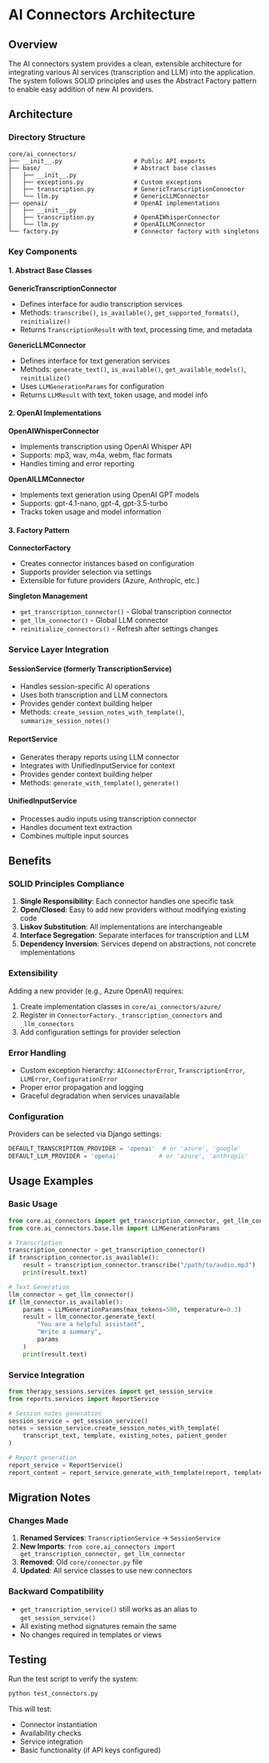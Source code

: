# AI Connectors Architecture

## Overview

The AI connectors system provides a clean, extensible architecture for integrating various AI services (transcription and LLM) into the application. The system follows SOLID principles and uses the Abstract Factory pattern to enable easy addition of new AI providers.

## Architecture

### Directory Structure

```
core/ai_connectors/
├── __init__.py                    # Public API exports
├── base/                          # Abstract base classes
│   ├── __init__.py
│   ├── exceptions.py              # Custom exceptions
│   ├── transcription.py           # GenericTranscriptionConnector
│   └── llm.py                     # GenericLLMConnector
├── openai/                        # OpenAI implementations
│   ├── __init__.py
│   ├── transcription.py           # OpenAIWhisperConnector
│   └── llm.py                     # OpenAILLMConnector
└── factory.py                     # Connector factory with singletons
```

### Key Components

#### 1. Abstract Base Classes

**GenericTranscriptionConnector**
- Defines interface for audio transcription services
- Methods: `transcribe()`, `is_available()`, `get_supported_formats()`, `reinitialize()`
- Returns `TranscriptionResult` with text, processing time, and metadata

**GenericLLMConnector**
- Defines interface for text generation services
- Methods: `generate_text()`, `is_available()`, `get_available_models()`, `reinitialize()`
- Uses `LLMGenerationParams` for configuration
- Returns `LLMResult` with text, token usage, and model info

#### 2. OpenAI Implementations

**OpenAIWhisperConnector**
- Implements transcription using OpenAI Whisper API
- Supports: mp3, wav, m4a, webm, flac formats
- Handles timing and error reporting

**OpenAILLMConnector**
- Implements text generation using OpenAI GPT models
- Supports: gpt-4.1-nano, gpt-4, gpt-3.5-turbo
- Tracks token usage and model information

#### 3. Factory Pattern

**ConnectorFactory**
- Creates connector instances based on configuration
- Supports provider selection via settings
- Extensible for future providers (Azure, Anthropic, etc.)

**Singleton Management**
- `get_transcription_connector()` - Global transcription connector
- `get_llm_connector()` - Global LLM connector
- `reinitialize_connectors()` - Refresh after settings changes

### Service Layer Integration

#### SessionService (formerly TranscriptionService)
- Handles session-specific AI operations
- Uses both transcription and LLM connectors
- Provides gender context building helper
- Methods: `create_session_notes_with_template()`, `summarize_session_notes()`

#### ReportService
- Generates therapy reports using LLM connector
- Integrates with UnifiedInputService for context
- Provides gender context building helper
- Methods: `generate_with_template()`, `generate()`

#### UnifiedInputService
- Processes audio inputs using transcription connector
- Handles document text extraction
- Combines multiple input sources

## Benefits

### SOLID Principles Compliance

1. **Single Responsibility**: Each connector handles one specific task
2. **Open/Closed**: Easy to add new providers without modifying existing code
3. **Liskov Substitution**: All implementations are interchangeable
4. **Interface Segregation**: Separate interfaces for transcription and LLM
5. **Dependency Inversion**: Services depend on abstractions, not concrete implementations

### Extensibility

Adding a new provider (e.g., Azure OpenAI) requires:

1. Create implementation classes in `core/ai_connectors/azure/`
2. Register in `ConnectorFactory._transcription_connectors` and `_llm_connectors`
3. Add configuration settings for provider selection

### Error Handling

- Custom exception hierarchy: `AIConnectorError`, `TranscriptionError`, `LLMError`, `ConfigurationError`
- Proper error propagation and logging
- Graceful degradation when services unavailable

### Configuration

Providers can be selected via Django settings:
```python
DEFAULT_TRANSCRIPTION_PROVIDER = 'openai'  # or 'azure', 'google'
DEFAULT_LLM_PROVIDER = 'openai'           # or 'azure', 'anthropic'
```

## Usage Examples

### Basic Usage

```python
from core.ai_connectors import get_transcription_connector, get_llm_connector
from core.ai_connectors.base.llm import LLMGenerationParams

# Transcription
transcription_connector = get_transcription_connector()
if transcription_connector.is_available():
    result = transcription_connector.transcribe("/path/to/audio.mp3")
    print(result.text)

# Text Generation
llm_connector = get_llm_connector()
if llm_connector.is_available():
    params = LLMGenerationParams(max_tokens=500, temperature=0.3)
    result = llm_connector.generate_text(
        "You are a helpful assistant",
        "Write a summary",
        params
    )
    print(result.text)
```

### Service Integration

```python
from therapy_sessions.services import get_session_service
from reports.services import ReportService

# Session notes generation
session_service = get_session_service()
notes = session_service.create_session_notes_with_template(
    transcript_text, template, existing_notes, patient_gender
)

# Report generation
report_service = ReportService()
report_content = report_service.generate_with_template(report, template)
```

## Migration Notes

### Changes Made

1. **Renamed Services**: `TranscriptionService` → `SessionService`
2. **New Imports**: `from core.ai_connectors import get_transcription_connector, get_llm_connector`
3. **Removed**: Old `core/connector.py` file
4. **Updated**: All service classes to use new connectors

### Backward Compatibility

- `get_transcription_service()` still works as an alias to `get_session_service()`
- All existing method signatures remain the same
- No changes required in templates or views

## Testing

Run the test script to verify the system:

```bash
python test_connectors.py
```

This will test:
- Connector instantiation
- Availability checks  
- Service integration
- Basic functionality (if API keys configured) 